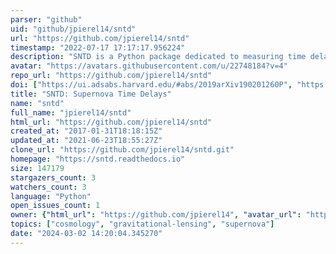 ```yaml
---
parser: "github"
uid: "github/jpierel14/sntd"
url: "https://github.com/jpierel14/sntd"
timestamp: "2022-07-17 17:17:17.956224"
description: "SNTD is a Python package dedicated to measuring time delays for strongly lensed and multiply-imaged SN. The package can simulate lensed SN, fit for each SN time delay, and propagate the results all the way through to cosmological constraints."
avatar: "https://avatars.githubusercontent.com/u/22748184?v=4"
repo_url: "https://github.com/jpierel14/sntd"
doi: ["https://ui.adsabs.harvard.edu/#abs/2019arXiv190201260P", "https://ui.adsabs.harvard.edu/abs/2019ascl.soft02001P/abstract"]
title: "SNTD: Supernova Time Delays"
name: "sntd"
full_name: "jpierel14/sntd"
html_url: "https://github.com/jpierel14/sntd"
created_at: "2017-01-31T18:18:15Z"
updated_at: "2021-06-23T18:55:27Z"
clone_url: "https://github.com/jpierel14/sntd.git"
homepage: "https://sntd.readthedocs.io"
size: 147179
stargazers_count: 3
watchers_count: 3
language: "Python"
open_issues_count: 1
owner: {"html_url": "https://github.com/jpierel14", "avatar_url": "https://avatars.githubusercontent.com/u/22748184?v=4", "login": "jpierel14", "type": "User"}
topics: ["cosmology", "gravitational-lensing", "supernova"]
date: "2024-03-02 14:20:04.345270"
---
```

